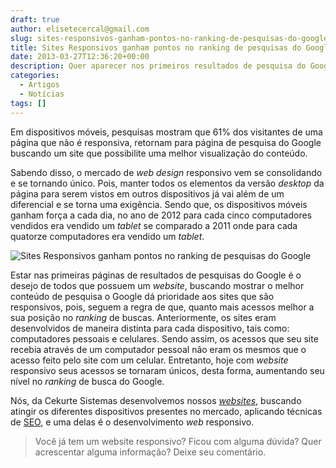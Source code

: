 ```yaml
---
draft: true
author: elisetecercal@gmail.com
slug: sites-responsivos-ganham-pontos-no-ranking-de-pesquisas-do-google
title: Sites Responsivos ganham pontos no ranking de pesquisas do Google
date: 2013-03-27T12:36:20+00:00
description: Quer aparecer nos primeiros resultados de pesquisa do Google? Sabia que se o seu site for responsivo, ele ganhará pontos com os buscadores.
categories:
  - Artigos
  - Notícias
tags: []
---
```


Em dispositivos móveis, pesquisas mostram que 61% dos visitantes de uma página que não é responsiva, retornam para página de pesquisa do Google buscando um site que possibilite uma melhor visualização do conteúdo.

Sabendo disso, o mercado de _web design_ responsivo vem se consolidando e se tornando único. Pois, manter todos os elementos da versão _desktop_ da página para serem vistos em outros dispositivos já vai além de um diferencial e se torna uma exigência. Sendo que, os dispositivos móveis ganham força a cada dia, no ano de 2012 para cada cinco computadores vendidos era vendido um _tablet_ se comparado a 2011 onde para cada quatorze computadores era vendido um _tablet_.

![Sites Responsivos ganham pontos no ranking de pesquisas do Google](http://sistemas.cekurte.com/wp-content/uploads/2013/03/design_responsivo-300x194.jpg "Sites Responsivos ganham pontos no ranking de pesquisas do Google")

Estar nas primeiras páginas de resultados de pesquisas do Google é o desejo de todos que possuem um _website_, buscando mostrar o melhor conteúdo de pesquisa o Google dá prioridade aos sites que são responsivos, pois, seguem a regra de que, quanto mais acessos melhor a sua posição no _ranking_ de buscas. Anteriormente, os sites eram desenvolvidos de maneira distinta para cada dispositivo, tais como: computadores pessoais e celulares. Sendo assim, os acessos que seu site recebia através de um computador pessoal não eram os mesmos que o acesso feito pelo site com um celular. Entretanto, hoje com _website_ responsivo seus acessos se tornaram únicos, desta forma, aumentando seu nível no _ranking_ de busca do Google.

Nós, da Cekurte Sistemas desenvolvemos nossos [_websites_](http://sistemas.cekurte.com/servicos/websites/ "Websites"), buscando atingir os diferentes dispositivos presentes no mercado, aplicando técnicas de [SEO](http://sistemas.cekurte.com/blog/otimizacao-dos-mecanismos-de-busca-seo/ "Otimização dos Mecanismos de Busca (SEO)"), e uma delas é o desenvolvimento _web_ responsivo.

> Você já tem um website responsivo? Ficou com alguma dúvida? Quer acrescentar alguma informação? Deixe seu comentário.
